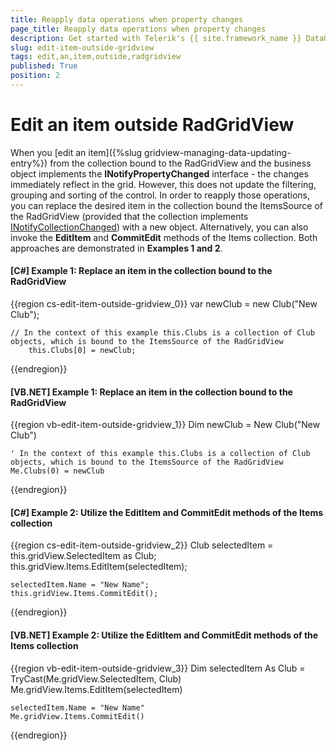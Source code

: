 ```yaml
---
title: Reapply data operations when property changes
page_title: Reapply data operations when property changes
description: Get started with Telerik's {{ site.framework_name }} DataGrid and learn how to reapply the filtering, sorting and grouping when a property of the data item is changed.
slug: edit-item-outside-gridview
tags: edit,an,item,outside,radgridview
published: True
position: 2
---
```


# Edit an item outside RadGridView

When you [edit an item]({%slug gridview-managing-data-updating-entry%}) from the collection bound to the RadGridView and the business object implements the __INotifyPropertyChanged__ interface - the changes immediately reflect in the grid. However, this does not update the filtering, grouping and sorting of the control. In order to reapply those operations, you can replace the desired item in the collection bound the ItemsSource of the RadGridView (provided that the collection implements [INotifyCollectionChanged](https://docs.microsoft.com/en-us/dotnet/api/system.collections.specialized.inotifycollectionchanged?view=netframework-4.8)) with a new object. Alternatively, you can also invoke the __EditItem__ and __CommitEdit__ methods of the Items collection. Both approaches are demonstrated in __Examples 1 and 2__.

#### __[C#] Example 1: Replace an item in the collection bound to the RadGridView__

{{region cs-edit-item-outside-gridview_0}}
	var newClub = new Club("New Club");
	
	// In the context of this example this.Clubs is a collection of Club objects, which is bound to the ItemsSource of the RadGridView
    	this.Clubs[0] = newClub;
{{endregion}}

#### __[VB.NET] Example 1: Replace an item in the collection bound to the RadGridView__

{{region vb-edit-item-outside-gridview_1}}
	Dim newClub = New Club("New Club")

	' In the context of this example this.Clubs is a collection of Club objects, which is bound to the ItemsSource of the RadGridView
	Me.Clubs(0) = newClub
{{endregion}}

#### __[C#] Example 2: Utilize the EditItem and CommitEdit methods of the Items collection__

{{region cs-edit-item-outside-gridview_2}}
	Club selectedItem = this.gridView.SelectedItem as Club;
	this.gridView.Items.EditItem(selectedItem);
	
	selectedItem.Name = "New Name";
	this.gridView.Items.CommitEdit();
{{endregion}}

#### __[VB.NET] Example 2: Utilize the EditItem and CommitEdit methods of the Items collection__

{{region vb-edit-item-outside-gridview_3}}
	Dim selectedItem As Club = TryCast(Me.gridView.SelectedItem, Club)
	Me.gridView.Items.EditItem(selectedItem)
	
	selectedItem.Name = "New Name"
	Me.gridView.Items.CommitEdit()
{{endregion}}
